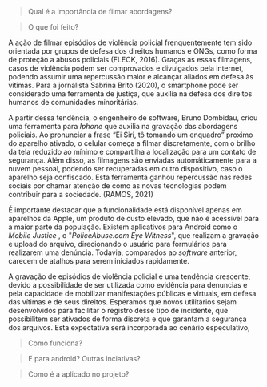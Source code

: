 > Qual é a importância de filmar abordagens?



> O que foi feito?

A ação de filmar episódios de violência policial frenquentemente tem sido orientada por grupos de defesa dos direitos humanos e ONGs, como forma de proteção a abusos policiais (FLECK, 2016). Graças as essas filmagens, casos de violência podem ser comprovados e divulgados pela internet, podendo assumir uma repercussão maior e alcançar aliados em defesa às vítimas. Para a jornalista Sabrina Brito (2020), o smartphone pode ser considerado uma ferramenta de justiça, que auxilia na defesa dos direitos humanos de comunidades minoritárias.

A partir dessa tendência, o engenheiro de software, Bruno Dombidau, criou uma ferramenta para *Iphone* que auxilia na gravação das abordagens policiais.  Ao pronunciar a frase “Ei Siri, tô tomando um enquadro” proximo do aparelho ativado, o celular começa a filmar discretamente, com o brilho da tela reduzido ao mínimo e compartilha a localização para um contato de segurança. Além disso, as filmagens são enviadas automáticamente para a nuvem pessoal, podendo ser recuperadas em outro dispositivo, caso o aparelho seja confiscado. Esta ferramenta ganhou repercussão nas redes sociais por chamar atenção de como as novas tecnologias podem contribuir para a sociedade. (RAMOS, 2021)

É importante destacar que a funcionalidade está disponível apenas em aparelhos da Apple, um produto de custo elevado, que não é acessível para a maior parte da população. Existem aplicativos para Android como o *Mobile Justice* , o "*PoliceAbuse.com Eye Witness*", que realizam a gravação e upload do arquivo, direcionando o usuário para formulários para realizarem uma denúncia. Todavia, comparados ao *software* anterior,  carecem de atalhos para serem iniciados rapidamente.

A gravação de episódios de violência policial é uma tendência crescente, devido a possibilidade de ser utilizada como evidência para denuncias e pela capacidade de mobilizar manifestações públicas e virtuais, em defesa das vítimas e de seus direitos. Esperamos que novos utilitários sejam desenvolvidos para facilitar o registro desse tipo de incidente, que possibilitem ser ativados de forma discreta e que garantam a segurança dos arquivos. Esta expectativa será incorporada ao cenário especulativo, 

> Como funciona?


> E para android? Outras inciativas?


> Como é a aplicado no projeto?

